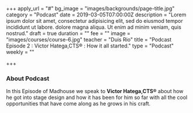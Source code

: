 +++
apply_url = "#"
bg_image = "images/backgrounds/page-title.jpg"
category = "Podcast"
date = 2019-03-05T07:00:00Z
description = "Lorem ipsum dolor sit amet, consectetur adipisicing elit, sed do eiusmod tempor incididunt ut labore. dolore magna aliqua. Ut enim ad minim veniam, quis nostrud."
draft = true
duration = ""
fee = ""
image = "images/courses/course-6.jpg"
teacher = "Duis Rio"
title = "Podcast Episode 2 : Victor Hatega,CTS® : How it all started."
type = "Podcast"
weekly = ""

+++
### About Podcast

In this Episode of Madhouse we speak to **Victor Hatega,CTS®** about how he got into stage design and how it has been for him so far with all the cool opportunities that have come along as he grows in his craft.